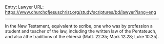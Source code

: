 Entry: Lawyer
URL: https://www.churchofjesuschrist.org/study/scriptures/bd/lawyer?lang=eng

---

In the New Testament, equivalent to scribe, one who was by profession a student and teacher of the law, including the written law of the Pentateuch, and also âthe traditions of the eldersâ (Matt. 22:35; Mark 12:28; Luke 10:25).
